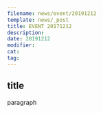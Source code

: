 ```yaml
---
filename: news/event/20191212
template: news/_post
title: EVENT 20171212
description:
date: 20191212
modifier:
cat:
tag:
---
```


## title
paragraph
